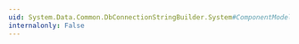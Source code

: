 ```yaml
---
uid: System.Data.Common.DbConnectionStringBuilder.System#ComponentModel#ICustomTypeDescriptor#GetConverter
internalonly: False
---
```

